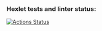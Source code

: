 ### Hexlet tests and linter status:
[![Actions Status](https://github.com/demettriss/php-project-45/workflows/hexlet-check/badge.svg)](https://github.com/demettriss/php-project-45/actions)
